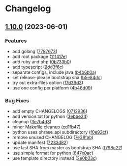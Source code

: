 # Changelog

## [1.10.0](https://github.com/phrase/openapi/compare/python-v1.9.0...python-v1.10.0) (2023-06-01)


### Features

* add golang ([7787673](https://github.com/phrase/openapi/commit/7787673589d408b5badc7349249909edcca1e5fd))
* add root package ([111417e](https://github.com/phrase/openapi/commit/111417e2ec5ffaac67a58fdf7e0ad3f52ce4d801))
* add ruby and php ([0b733b0](https://github.com/phrase/openapi/commit/0b733b02fcdbbe30c952f14a53114886e6bcdfeb))
* add typescript ([2dd3f6c](https://github.com/phrase/openapi/commit/2dd3f6cb2cb9eb9a385c6d4e2785ea676a7200a7))
* separate configs, include java ([b4b6b0a](https://github.com/phrase/openapi/commit/b4b6b0a8178fcc15bd326538b20b67d024079442))
* set release-please bootstrap sha ([b5e84dc](https://github.com/phrase/openapi/commit/b5e84dce6a795892e434512896cbaa177d87b875))
* try out extra-files option ([f7d39d3](https://github.com/phrase/openapi/commit/f7d39d37bc36f218c6b58b788015ed7379a418b5))
* use one config per platform ([4b46d09](https://github.com/phrase/openapi/commit/4b46d091f75408aa04fc45c6dfafa268d32b7d6f))


### Bug Fixes

* add empty CHANGELOGS ([0712936](https://github.com/phrase/openapi/commit/07129367526483da62d99f488d40102220fd1678))
* add version.txt for python ([3ebbe34](https://github.com/phrase/openapi/commit/3ebbe34f0dd3c50a9215f4312df573451afe5419))
* cleanup ([3e7b4d3](https://github.com/phrase/openapi/commit/3e7b4d3a2a7e4e7ce99efec851753768f168a35d))
* minor Makefile cleanup ([cd1fb47](https://github.com/phrase/openapi/commit/cd1fb47d8dd4c900837ee0182334f277c7b95f3e))
* python uses phrase_api subdirectory ([f0e92cf](https://github.com/phrase/openapi/commit/f0e92cfdbde9ab0f0d4461e507e0978563b10c54))
* remove unused CHANGELOG ([7e38fab](https://github.com/phrase/openapi/commit/7e38fab736b6cda2c1baaf4b3e0b19fdad8e4554))
* update manifest ([7233d82](https://github.com/phrase/openapi/commit/7233d8240c4e6e5429849a7bd4b7976ad62b5de3))
* use last SHA from master as bootstrap SHA ([f798e22](https://github.com/phrase/openapi/commit/f798e229b17b0a1b2e7b42a48c531cb28c9dc2da))
* use simple format for python ([847e0ac](https://github.com/phrase/openapi/commit/847e0ac404973b99343257c9de3b6334f908b1b3))
* use template directory instead ([2e0b03c](https://github.com/phrase/openapi/commit/2e0b03c64384ae39fe9cd12d7d91584a9d24a83c))
